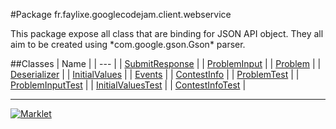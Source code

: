 #Package fr.faylixe.googlecodejam.client.webservice
<p>This package expose all class that are
 binding for JSON API object. They all aim
 to be created using *com.google.gson.Gson*
 parser.</p>
##Classes
| Name |
| --- |
| <a href="SubmitResponse.md"> SubmitResponse</a> |
| <a href="ProblemInput.md"> ProblemInput</a> |
| <a href="Problem.md"> Problem</a> |
| <a href="Deserializer.md"> Deserializer</a> |
| <a href="InitialValues.md"> InitialValues</a> |
| <a href="Events.md"> Events</a> |
| <a href="ContestInfo.md"> ContestInfo</a> |
| <a href="ProblemTest.md"> ProblemTest</a> |
| <a href="ProblemInputTest.md"> ProblemInputTest</a> |
| <a href="InitialValuesTest.md"> InitialValuesTest</a> |
| <a href="ContestInfoTest.md"> ContestInfoTest</a> |

---

[![Marklet](https://img.shields.io/badge/Generated%20by-Marklet-green.svg)](https://github.com/Faylixe/marklet)
